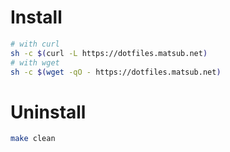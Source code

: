 Install
=======

```sh
# with curl
sh -c $(curl -L https://dotfiles.matsub.net)
# with wget
sh -c $(wget -qO - https://dotfiles.matsub.net)
```


Uninstall
=========

```sh
make clean
```
